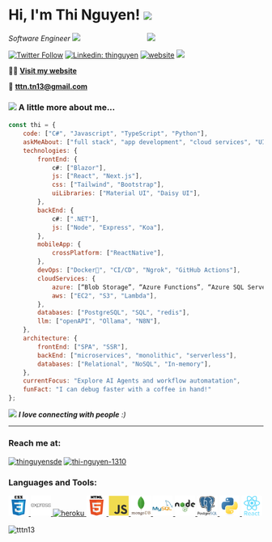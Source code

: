 <h1>
  Hi, I'm Thi Nguyen!  
  <img src="https://media1.giphy.com/media/v1.Y2lkPTc5MGI3NjExYjF4dHBoemN1cnk1bjR5OG9iMzU3YTBrMHd4bGhpYjdkMmVoajUxaCZlcD12MV9pbnRlcm5hbF9naWZfYnlfaWQmY3Q9cw/Z9Zx0LvvgkQL1kEBYk/giphy.gif" width="50">
</h1>
<img align='right' src="https://media0.giphy.com/media/v1.Y2lkPTc5MGI3NjExYXIwMGY4bXVoYnpyMDhvbnA1YnpiYXJjZTRsY3NrczZ0ZGl0cWx3ciZlcD12MV9pbnRlcm5hbF9naWZfYnlfaWQmY3Q9cw/Vf3ZKdillTMOOaOho0/giphy.gif" width="230">
<p><em>Software Engineer <img src="https://media.giphy.com/media/WUlplcMpOCEmTGBtBW/giphy.gif" width="30"> </em></p>

[![Twitter Follow](https://img.shields.io/twitter/follow/misteranmol?label=Follow)](https://twitter.com/intent/follow?screen_name=ThiNguyenSDE)
[![Linkedin: thinguyen](https://img.shields.io/badge/-thinguyen-blue?style=flat-square&logo=Linkedin&logoColor=white&link=http://linkedin.com/in/thi-nguyen-1310/)](http://linkedin.com/in/thi-nguyen-1310)
[![website](https://img.shields.io/badge/Website-46a2f1.svg?&style=flat-square&logo=Google-Chrome&logoColor=white&link=https://thinguyen.framer.website/)](http://tttn13.github.io/web/)
![](https://visitor-badge.glitch.me/badge?page_id=anmol098.anmol098)


<p align="left">👩‍💻 <a href="https://thinguyen.framer.website/" target="_blank"><b>Visit my website</b></a> </p>

📩 **tttn.tn13@gmail.com**

### <img src="https://media.giphy.com/media/VgCDAzcKvsR6OM0uWg/giphy.gif" width="50"> A little more about me...  

```javascript
const thi = {
    code: ["C#", "Javascript", "TypeScript", "Python"],
    askMeAbout: ["full stack", "app development", "cloud services", "UI/UX"],
    technologies: {
        frontEnd: {
            c#: ["Blazor"],
            js: ["React", "Next.js"],
            css: ["Tailwind", "Bootstrap"],
            uiLibraries: ["Material UI", "Daisy UI"],
        },
        backEnd: {
            c#: [".NET"],
            js: ["Node", "Express", "Koa"],
        },
        mobileApp: {
            crossPlatform: ["ReactNative"],
        },
        devOps: ["Docker🐳", "CI/CD", "Ngrok", "GitHub Actions"],
        cloudServices: {
            azure: [“Blob Storage”, “Azure Functions”, “Azure SQL Server", "Table Storage"],
            aws: ["EC2", "S3", "Lambda"],
        },
        databases: ["PostgreSQL", "SQL", "redis"],
        llm: ["openAPI", "Ollama", "N8N"],
    },
    architecture: {
        frontEnd: ["SPA", "SSR"],
        backEnd: ["microservices", "monolithic", "serverless"],
        databases: ["Relational", "NoSQL", "In-memory"],
    },
    currentFocus: "Explore AI Agents and workflow automatation",
    funFact: "I can debug faster with a coffee in hand!"
};
```

<img src="https://media.giphy.com/media/LnQjpWaON8nhr21vNW/giphy.gif" width="60"> <em><b>I love connecting with people</b> :)</em>

---

<h3 align="left">Reach me at:</h3>
<p align="left">
<a href="https://twitter.com/thinguyensde" target="_blank"><img align="center" src="https://raw.githubusercontent.com/rahuldkjain/github-profile-readme-generator/master/src/images/icons/Social/twitter.svg" alt="thinguyensde" height="30" width="40" /></a>
<a href="https://linkedin.com/in/thi-nguyen-1310" target="_blank"><img align="center" src="https://raw.githubusercontent.com/rahuldkjain/github-profile-readme-generator/master/src/images/icons/Social/linked-in-alt.svg" alt="thi-nguyen-1310" height="30" width="40" /></a>
</p>

<h3 align="left">Languages and Tools:</h3>
<p align="left"> <a href="https://www.w3schools.com/css/" target="_blank"> <img src="https://raw.githubusercontent.com/devicons/devicon/master/icons/css3/css3-original-wordmark.svg" alt="css3" width="40" height="40"/> </a> <a href="https://expressjs.com" target="_blank"> <img src="https://raw.githubusercontent.com/devicons/devicon/master/icons/express/express-original-wordmark.svg" alt="express" width="40" height="40"/> </a> <a href="https://heroku.com" target="_blank"> <img src="https://www.vectorlogo.zone/logos/heroku/heroku-icon.svg" alt="heroku" width="40" height="40"/> </a> <a href="https://www.w3.org/html/" target="_blank"> <img src="https://raw.githubusercontent.com/devicons/devicon/master/icons/html5/html5-original-wordmark.svg" alt="html5" width="40" height="40"/> </a> <a href="https://developer.mozilla.org/en-US/docs/Web/JavaScript" target="_blank"> <img src="https://raw.githubusercontent.com/devicons/devicon/master/icons/javascript/javascript-original.svg" alt="javascript" width="40" height="40"/> </a> <a href="https://www.mongodb.com/" target="_blank"> <img src="https://raw.githubusercontent.com/devicons/devicon/master/icons/mongodb/mongodb-original-wordmark.svg" alt="mongodb" width="40" height="40"/> </a> <a href="https://www.mysql.com/" target="_blank"> <img src="https://raw.githubusercontent.com/devicons/devicon/master/icons/mysql/mysql-original-wordmark.svg" alt="mysql" width="40" height="40"/> </a> <a href="https://nodejs.org" target="_blank"> <img src="https://raw.githubusercontent.com/devicons/devicon/master/icons/nodejs/nodejs-original-wordmark.svg" alt="nodejs" width="40" height="40"/> </a> <a href="https://www.postgresql.org" target="_blank"> <img src="https://raw.githubusercontent.com/devicons/devicon/master/icons/postgresql/postgresql-original-wordmark.svg" alt="postgresql" width="40" height="40"/> </a> <a href="https://www.python.org" target="_blank"> <img src="https://raw.githubusercontent.com/devicons/devicon/master/icons/python/python-original.svg" alt="python" width="40" height="40"/> </a> <a href="https://reactjs.org/" target="_blank"> <img src="https://raw.githubusercontent.com/devicons/devicon/master/icons/react/react-original-wordmark.svg" alt="react" width="40" height="40"/> </a> </p>

<p><img align="center" src="https://github-readme-stats.vercel.app/api/top-langs?username=tttn13&show_icons=true&locale=en&layout=compact" alt="tttn13" /></p>


